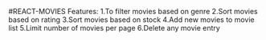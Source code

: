 #REACT-MOVIES
Features:
1.To filter movies based on genre
2.Sort movies based on rating
3.Sort movies based on stock
4.Add new movies to movie list
5.Limit number of movies per page
6.Delete any movie entry
